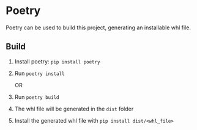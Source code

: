 # Poetry

Poetry can be used to build this project, generating an installable whl file.

## Build

1. Install poetry: `pip install poetry`

2. Run `poetry install`

   OR

2. Run `poetry build`
3. The whl file will be generated in the `dist` folder
4. Install the generated whl file with `pip install dist/<whl_file>`